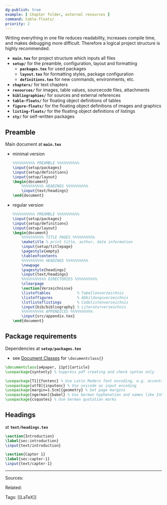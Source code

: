```yaml
---
dg-publish: true
example: [ Chapter folder, external resources ]
command: table-floats/
priority: 2
---
```


Writing everything in one file reduces readability, increases compile time, and makes debugging more difficult. Therefore a logical project structure is highly recommended.

- **`main.tex`** for project structure which inputs all files
- **`setup/`** for the preamble, configuration, layout and formatting
    - **`packages.tex`** for used packages
    - **`layout.tex`** for formatting styles, package configuration
    - **`definitions.tex`** for new commands, environments, etc.
- **`chapters/`** for text chapters
- **`resources/`** for images, table values, sourcecode files, attachments
- **`bibliographies/`** for sources and external references
- **`table-floats/`** for floating object definitions of tables
- **`figure-floats/`** for the floating object definitions of images and graphics
- **`listing-floats/`** for the floating object definitions of listings
- **`sty/`** for self-written packages

## Preamble
Main document at **`main.tex`**
- minimal version
    ```latex
    %%%%%%%%%% PREAMBLE %%%%%%%%%%
    \input{setup/packages}
    \input{setup/definitions}
    \input{setup/layout}
    \begin{document} 
        %%%%%%%%%% HEADINGS %%%%%%%%%%
        \input{text/headings}
    \end{document}
    ```
- regular version
    ```latex
    %%%%%%%%%% PREAMBLE %%%%%%%%%%
    \input{setup/packages}
    \input{setup/definitions}
    \input{setup/layout}
    \begin{document} 
        %%%%%%%%%% TITLE PAGES %%%%%%%%%%
        \maketitle % print title, author, date information
        \input{setup/titlepage}
        \pagestyle{empty}
        \tableofcontents
        %%%%%%%%%% HEADINGS %%%%%%%%%%
        \newpage
        \pagestyle{headings}
        \input{text/headings}
        %%%%%%%%%%% DIRECTORIES %%%%%%%%%%
        \clearpage
        \section{Verzeichnisse}
        \listoftables            % Tabellenverzeichnis
        \listoffigures           % Abbildungsverzeichnis
        \lstlistoflistings       % Codelistenverzeichnis
        \input{bib/bibliography} % Literaturverzeichnis
        %%%%%%%%%% APPENDICES %%%%%%%%%%
        \input{src/appendix.tex}
    \end{document}
    ```

## Package requirements 
Dependencies at **`setup/packages.tex`**
- see [Document Classes](Layout%20the%20document.md#document-classes) for `\documentclass{}`
```latex
\documentclass[a4paper, 11pt]{article}
\usepackage{syntonly} % Suppress pdf creating and check syntax only

\usepackage[T1]{fontenc} % Use Latin Modern font encoding, e.g. accents, greek letters
\usepackage[utf8]{inputenc} % Use unicode as input encoding 
\usepackage[margin=1.5cm]{geometry} % Set page margins
\usepackage[ngerman]{babel} % Use German hyphenation and names like Inhaltsverzeichnis
\usepackage{csquotes} % Use German quotation marks
```

## Headings
at **`text/headings.tex`**
```latex
\section{Introduction}
\label{sec:introduction}
\input{text/introduction}

\section{Capter 1}
\label{sec:capter-1}
\input{text/capter-1}
```



---


Sources:

Related:

Tags:
[[LaTeX]]